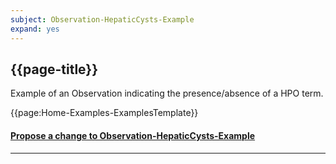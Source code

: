 ```yaml
---
subject: Observation-HepaticCysts-Example
expand: yes
---
```




## {{page-title}}

Example of an Observation indicating the presence/absence of a HPO term.


{{page:Home-Examples-ExamplesTemplate}}



<div id="Feedback" class="tabcontent">
<h4><a href='https://simplifier.net/NHS-Digital-FHIR-Genomics-Implementation-Guide/Observation-HepaticCysts-Example/~issues?level=File' target="_blank">Propose a change to Observation-HepaticCysts-Example</a></h4>
</div>

---
